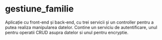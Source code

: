 # gestiune_familie
Aplicație cu front-end și back-end, cu trei servicii și un controller pentru a putea realiza manipularea datelor. Contine un serviciu de autentificare, unul pentru operatii CRUD asupra datelor si unul pentru encryptie.
